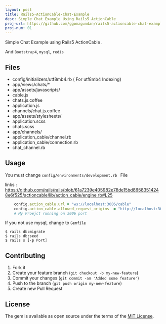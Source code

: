 ```yaml
---
layout: post
title: Rails5-ActionCable-Chat-Example
desc: Simple Chat Example Using Rails5 ActionCable
proj-url: https://github.com/ggomagundan/rails5-actioncable-chat-example
proj-num: 01
---
```




Simple Chat Example using Rails5 ActionCable .

And ``Bootstrap4``, ``mysql``, ``redis``
 

## Files

- config/initializers/utf8mb4.rb ( For utf8mb4 Indexing)
- app/views/chats/*
- app/assets/javascripts/
 - cable.js
 - chats.js.coffee
 - application.js
 - channels/chat.js.coffee
- app/assets/stylesheets/
 - application.scss
 - chats.scss
- app/channels/
 - application_cable/channel.rb
 - application_cable/connection.rb
 - chat_channel.rb
 
 

## Usage

You must change `config/environments/development.rb ` File

links : https://github.com/rails/rails/blob/61a7239e405982e78de15bd86583514248e6f525/actioncable/lib/action_cable/engine.rb#L25   

```ruby
    config.action_cable.url = "ws://localhost:3006/cable"
    config.action_cable.allowed_request_origins  = "http://localhost:3006"
    # My Proejct running on 3006 port

```

 If you not use mysql, change to `Gemfile` 
 

    $ rails db:migrate
    $ rails db:seed
    $ rails s [-p Port]



## Contributing

1. Fork it
2. Create your feature branch (`git checkout -b my-new-feature`)
3. Commit your changes (`git commit -am 'Added some feature'`)
4. Push to the branch (`git push origin my-new-feature`)
5. Create new Pull Request


## License

The gem is available as open source under the terms of the [MIT
License](http://opensource.org/licenses/MIT).



